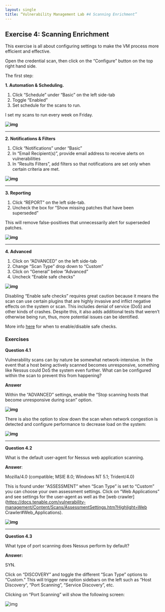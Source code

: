 ```yaml
---
layout: single
title: “Vulnerability Management Lab #4 Scanning Enrichment”
---
```


## **Exercise 4: Scanning Enrichment**

This exercise is all about configuring settings to make the VM process more efficient and effective. 

Open the credential scan, then click on the “Configure” button on the top right hand side.

The first step:

**1. Automation & Scheduling.**

1. Click “Schedule” under “Basic” on the left side-tab
2. Toggle “Enabled”
3. Set schedule for the scans to run.

I set my scans to run every week on Friday.

**![img](https://lh4.googleusercontent.com/NCwGiqcgZuZXj1eKaGDx_-RUI2hNPCYC0oO6Tb_xXu_WU7oyE-lnUdDhTNQB7kNiv8la7zRICMbQWilGjaYtWRPk-aa3a3BZ2J16BmthkvnsJevxvAH4LZkMUXCM8YXLC7uFHO6T8j1_aB4_Ks5R6Bs)**



------

**2. Notifications & Filters**

1. Click “Notifications” under “Basic” 
2. In “Email Recipient(s)”, provide email address to receive alerts on vulnerabilities
3. In “Results Filters”, add filters so that notifications are set only when certain criteria are met.

**![img](https://lh5.googleusercontent.com/tbQfrHqnVnvzn7SwOJs1rwMPtGAkaMukNrJHambEEsSSrnujAzfCwVYhgrE0PyDAjaUV6-P4yVBut1-hwnBy-DvoTp0r5i3NakL6M89wTVk2D6omBsvnBwR6NKKtxZpGSnu1uFkJ_LilyqqnnAS-DZ0)**



------

**3. Reporting**

1. Click “REPORT” on the left side-tab.
2. Uncheck the box for “Show missing patches that have been superseded” 

This will remove false-positives that unnecessarily alert for superseded patches. 

**![img](https://lh6.googleusercontent.com/qMI8a0CEMzkApQCA9_PSjsli4aD9ioM6JCnQ3Acb_K04bF2Yj9pccqCHzytQqpDya3ZRbnNlUKkn_62ftKr3_VvAc6fl28UbX_7BnYpBrGzmhkuZ9Hkf2TvsUeX1yjKYNl8FqS3ZE8FErK9-Nemf9tE)**



------

**4. Advanced**

1. Click on “ADVANCED” on the left side-tab
2. Change “Scan Type” drop down to “Custom”
3. Click on “General” below “Advanced” 
4. Uncheck “Enable safe checks”

**![img](https://lh6.googleusercontent.com/AUctlMH5mdM1m2byR4pGzlSx_qWcDwqx14qannRME7lfQOcb5nvU9MgNHIy_WM4V7C9YDGhAWLBQi--ppk_FBscv6QRCmWA-IjJACnwviYiofjwh10_IT-HTObkLhJrSBk9_OaxMofbEnd35vkEkfjA)**



Disabling “Enable safe checks” requires great caution because it means the scan can use certain plugins that are highly invasive and inflict negative effects on the system or scan. This includes denial of service (DoS) and other kinds of crashes. Despite this, it also adds additional tests that weren’t otherwise being run, thus, more potential issues can be identified.

More info [here](https://www.tenable.com/blog/understanding-the-nessus-safe-checks-option) for when to enable/disable safe checks.



### **Exercises**

**Question 4.1**

Vulnerability scans can by nature be somewhat network-intensive. In the event that a host being actively scanned becomes unresponsive, something like Nessus could DoS the system even further. What can be configured within the scan to prevent this from happening? 

**Answer**

Within the “ADVANCED” settings, enable the “Stop scanning hosts that become unresponsive during scan” option.

**![img](https://lh4.googleusercontent.com/mLeYjKJPx2WzMkGHDQlN5htyzOnab9qb9IEN4Icqqd8Kty65aGsV7YvSqL__Ac9dGnkVMGPt7fGaaGD_6paJ8p3jzO5NKmSXSzj_spv9ciRadmMJaRtjmKVXn-IlKF_1hVGQCepPbD2oAbyCx1vdMcw)**

There is also the option to slow down the scan when network congestion is detected and configure performance to decrease load on the system:

**![img](https://lh5.googleusercontent.com/vALrpQdZpAYDy5xVo7Ug0mO26ai4-CL52duSFQKJYsVwnJqKiSWpvJBMCf_bqoJKT7clLMDQPbLmmeNIR-5IRuvAxWur6o5hdmKR_v4rqIOm4tbUc6AtdZvQc3BolF_myF5UYO9So9oQ7JeUB5pCytw)**



------



**Question 4.2**

What is the default user-agent for Nessus web application scanning. 

**Answer**: 

Mozilla/4.0 (compatible; MSIE 8.0; Windows NT 5.1; Trident/4.0)

This is found under “ASSESSMENT” when “Scan Type” is set to “Custom” you can choose your own assessment settings. Click on “Web Applications” and see settings for the user-agent as well as the [web crawler](https://docs.tenable.com/vulnerability-management/Content/Scans/AssessmentSettings.htm?Highlight=Web Crawler#Web_Applications).

**![img](https://lh5.googleusercontent.com/iUL5zA7oy9zLaN8YqJ72N-5_8yJ6AFOSgF-bM9yl4-BHTPyxuIwMY6DBo4dZbjEsxcJMsZJrLvt08Wq8BOaJV6G0iBnMA-pBX6Td-5X27wntyHGZhnt812W6y3GiH-iwv-RN_-C46tznCr2PC7SDWwk)**



------



**Question 4.3**

What type of port scanning does Nessus perform by default? 

**Answer:**

SYN.

Click on “DISCOVERY” and toggle the different “Scan Type” options to “Custom.” This will trigger new option sidebars on the left such as “Host Discovery”, “Port Scanning”, “Service Discovery”, etc. 

Clicking on “Port Scanning” will show the following screen:

![img](https://lh4.googleusercontent.com/G8h22quGSsNI5DOAqVjP4PgZbwXnMFZrsUaj8MLiMEttj_VWoUVa1HTrmtXTUXag1ppn65tuxxVVu_Tfn9gno1-x-9HYgAKOlYyDX6l9EE4KRPi8Kcrgx7GsJO63wXF_1dxK2iU3KQDLngVzLTkFyrI)

 